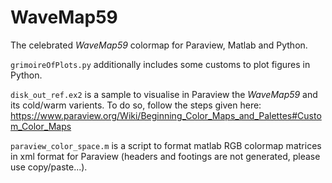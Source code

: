 # WaveMap59

The celebrated _WaveMap59_ colormap for Paraview, Matlab and Python.

`grimoireOfPlots.py` additionally includes some customs to plot figures in Python.

`disk_out_ref.ex2` is a sample to visualise in Paraview the _WaveMap59_ and its cold/warm varients. To do so, follow the steps given here:
https://www.paraview.org/Wiki/Beginning_Color_Maps_and_Palettes#Custom_Color_Maps

`paraview_color_space.m` is a script to format matlab RGB colormap matrices in xml format for Paraview (headers and footings are not generated, please use copy/paste...).
